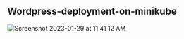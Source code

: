 ## Wordpress-deployment-on-minikube
![Screenshot 2023-01-29 at 11 41 12 AM](https://user-images.githubusercontent.com/64361223/215308492-a6ee5f4e-3059-45dd-977f-3989ce0c7127.png)
